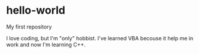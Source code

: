 # hello-world
My first repository

I love coding, but I'm "only" hobbist. I've learned VBA becouse it help me in work and now I'm learning C++.
